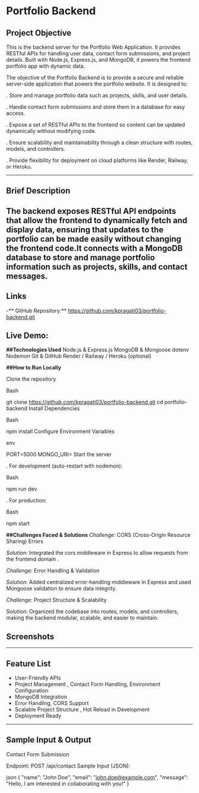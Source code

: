 # Portfolio Backend

## Project Objective
This is the backend server for the Portfolio Web Application.
It provides RESTful APIs for handling user data, contact form submissions, and project details. Built with Node.js, Express.js, and MongoDB, it powers the frontend portfolio app with dynamic data.

The objective of the Portfolio Backend is to provide a secure and reliable server-side application that powers the portfolio website. It is designed to:

 . Store and manage portfolio data such as projects, skills, and user details.

 . Handle contact form submissions and store them in a database for easy access.

 . Expose a set of RESTful APIs to the frontend so content can be updated dynamically without modifying code.

 . Ensure scalability and maintainability through a clean structure with routes, models, and controllers.

 . Provide flexibility for deployment on cloud platforms like Render, Railway, or Heroku.
 
 ---

 ## Brief Description
 The backend exposes RESTful API endpoints that allow the frontend to dynamically fetch and display data, ensuring that updates to the portfolio can be made easily without changing the frontend code.It connects with a MongoDB database to store and manage portfolio information such as projects, skills, and contact messages.
 ---

 ## Links
 -** GitHub Repository:** https://github.com/kpragati03/portfolio-backend.git

 **Live Demo:**
 ---

 
**##Technologies Used**
Node.js & Express.js 
MongoDB & Mongoose
dotenv 
Nodemon 
Git & GitHub 
Render / Railway / Heroku (optional) 

**##How to Run Locally**

Clone the repository

Bash

git clone  https://github.com/kpragati03/portfolio-backend.git
cd portfolio-backend
Install Dependencies

Bash

npm install
Configure Environment Variables

env

PORT=5000
MONGO_URI=
Start the server

. For development (auto-restart with nodemon):

Bash

npm run dev

. For production:

Bash

npm start



**##Challenges Faced & Solutions**
*Challenge:* CORS (Cross-Origin Resource Sharing) Errors

*Solution:* Integrated the cors middleware in Express to allow requests from the frontend domain .

*Challenge:* Error Handling & Validation

*Solution:* Added centralized error-handling middleware in Express and used Mongoose validation to ensure data integrity.

*Challenge:* Project Structure & Scalability

*Solution:* Organized the codebase into routes, models, and controllers, making the backend modular, scalable, and easier to maintain.


## Screenshots

---

## Feature List
- User-Friendly APIs
- Project Management , Contact Form Handling, Environment Configuration 
- MongoDB Integration 
- Error Handling, CORS Support
- Scalable Project Structure , Hot Reload in Development 
- Deployment Ready

---

## Sample Input & Output 
Contact Form Submission

Endpoint: POST /api/contact
Sample Input (JSON):

json
{
  "name": "John Doe",
  "email": "john.doe@example.com",
  "message": "Hello, I am interested in collaborating with you!"
}



